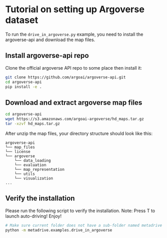 # Tutorial on setting up Argoverse dataset

To run the `drive_in_argoverse.py` example, you need to install the argoverse-api and download the map files.

## Install argoverse-api repo

Clone the official argoverse API repo to some place then install it:

```bash
git clone https://github.com/argoai/argoverse-api.git
cd argoverse-api
pip install -e .
```

## Download and extract argoverse map files

```bash
cd argoverse-api
wget https://s3.amazonaws.com/argoai-argoverse/hd_maps.tar.gz
tar -xzvf hd_maps.tar.gz
```

After unzip the map files, your directory structure should look like this:

```
argoverse-api
└── map_files
└── license
└── argoverse
    └── data_loading
    └── evaluation
    └── map_representation
    └── utils
    └── visualization
...
```

## Verify the installation

Please run the following script to verify the installation.
Note: Press T to launch auto-driving! Enjoy!

```bash
# Make sure current folder does not have a sub-folder named metadrive
python -m metadrive.examples.drive_in_argoverse
```

